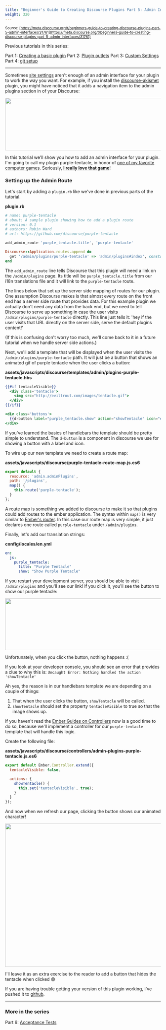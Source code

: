 ```yaml
---
title: "Beginner's Guide to Creating Discourse Plugins Part 5: Admin Interfaces"
weight: 320
---
```


<small class="documentation-source">Source: [https://meta.discourse.org/t/beginners-guide-to-creating-discourse-plugins-part-5-admin-interfaces/31761](https://meta.discourse.org/t/beginners-guide-to-creating-discourse-plugins-part-5-admin-interfaces/31761)</small>

Previous tutorials in this series:

Part 1: [Creating a basic plugin](http://learndiscourse.org/beginners-guide-to-creating-discourse-plugins)
Part 2: [Plugin outlets](http://learndiscourse.org/beginners-guide-to-creating-discourse-plugins-part-2-plugin-outlets)
Part 3: [Custom Settings](http://learndiscourse.org/beginners-guide-to-creating-discourse-plugins-part-3-custom-settings)
Part 4: [git setup](http://learndiscourse.org/beginners-guide-to-creating-discourse-plugins-part-4-git-setup)

---

Sometimes [site settings](http://learndiscourse.org/beginners-guide-to-creating-discourse-plugins-part-3-custom-settings) aren't enough of an admin interface for your plugin to work the way you want. For example, if you install the [discourse-akismet](https://github.com/discourse/discourse-akismet) plugin, you might have noticed that it adds a navigation item to the admin plugins section in of your Discourse:

<img src="//discourse-meta.s3-us-west-1.amazonaws.com/original/3X/2/c/2c42d190a226fcc85a017ab802c0eaafc872a4f7.png" width="690" height="169"> 

In this tutorial we'll show you how to add an admin interface for your plugin. I'm going to call my plugin purple-tentacle, in honor of [one of my favorite computer games](https://en.wikipedia.org/wiki/Day_of_the_Tentacle). Seriously, **[I really love that game](https://twitter.com/eviltrout/status/627119973773746176)**!

### Setting up the Admin Route

Let's start by adding a `plugin.rb` like we've done in previous parts of the tutorial. 

**plugin.rb**
```ruby
# name: purple-tentacle
# about: A sample plugin showing how to add a plugin route
# version: 0.1
# authors: Robin Ward
# url: https://github.com/discourse/purple-tentacle

add_admin_route 'purple_tentacle.title', 'purple-tentacle'

Discourse::Application.routes.append do
  get '/admin/plugins/purple-tentacle' => 'admin/plugins#index', constraints: StaffConstraint.new
end
```

The `add_admin_route` line tells Discourse that this plugin will need a link on the `/admin/plugins` page. Its title will be `purple_tentacle.title` from our i18n translations file and it will link to the `purple-tentacle` route.

The lines below that set up the server side mapping of routes for our plugin. One assumption Discourse makes is that almost every route on the front end has a server side route that provides data. For this example plugin we actually don't need any data from the back end, but we need to tell Discourse to serve up something in case the user visits `/admin/plugins/purple-tentacle` directly. This line just tells it: 'hey if the user visits that URL directly on the server side, serve the default plugins content!' 

(If this is confusing don't worry too much, we'll come back to it in a future tutorial when we handle server side actions.)

Next, we'll add a template that will be displayed when the user visits the `/admin/plugins/purple-tentacle` path. It will just be a button that shows an animated gif of purple tentacle when the user clicks a button:

**assets/javascripts/discourse/templates/admin/plugins-purple-tentacle.hbs**
```handlebars
{{#if tentacleVisible}}
  <div class='tentacle'>
    <img src="http://eviltrout.com/images/tentacle.gif">
  </div>
{{/if}}

<div class='buttons'>
  {{d-button label="purple_tentacle.show" action="showTentacle" icon="eye"}}
</div>
```

If you've learned the basics of handlebars the template should be pretty simple to understand. The `d-button` is a component in discourse we use for showing a button with a label and icon.

To wire up our new template we need to create a route map:

**assets/javascripts/discourse/purple-tentacle-route-map.js.es6**
```javascript
export default {
  resource: 'admin.adminPlugins',
  path: '/plugins',
  map() {
    this.route('purple-tentacle');
  }
};
```

A route map is something we added to discourse to make it so that plugins could add routes to the ember application. The syntax within `map()` is very similar to [Ember's router](http://guides.emberjs.com/v1.10.0/routing/defining-your-routes/). In this case our route map is very simple, it just declares one route called `purple-tentacle` under `/admin/plugins`. 

Finally, let's add our translation strings:

**config/locales/en.yml**
```yaml
en:
  js:
    purple_tentacle:
      title: "Purple Tentacle"
      show: "Show Purple Tentacle"


```
If you restart your development server, you should be able to visit `/admin/plugins` and you'll see our link! If you click it, you'll see the button to show our purple tentacle:

<img src="//discourse-meta.s3-us-west-1.amazonaws.com/original/3X/a/f/af2b79ca2649408553da39caf473d6715de99734.png" width="690" height="167"> 

Unfortunately, when you click the button, nothing happens :(  

If you look at your developer console, you should see an error that provides a clue to why this is: `Uncaught Error: Nothing handled the action 'showTentacle'`

Ah yes, the reason is in our handlebars template we are depending on a couple of things:

1. That when the user clicks the button, `showTentacle` will be called.
2. `showTentacle` should set the property `tentacleVisible` to true so that the image shows up.

If you haven't read the [Ember Guides on Controllers](http://guides.emberjs.com/v1.13.0/controllers/) now is a good time to do so, because we'll implement a controller for our `purple-tentacle` template that will handle this logic.

Create the following file:

**assets/javascripts/discourse/controllers/admin-plugins-purple-tentacle.js.es6**
```javascript
export default Ember.Controller.extend({
  tentacleVisible: false,

  actions: {
    showTentacle() {
      this.set('tentacleVisible', true);
    }
  }
});
```

And now when we refresh our page, clicking the button shows our animated character!

<img src="//discourse-meta.s3-us-west-1.amazonaws.com/original/3X/0/9/09dd726aea99bdb4783f785d0e8f611713b622be.png" width="647" height="462"> 

I'll leave it as an extra exercise to the reader to add a button that hides the tentacle when clicked :smile:

If you are having trouble getting your version of this plugin working, I've pushed it to [github](https://github.com/eviltrout/purple-tentacle).

---
### More in the series

Part 6: [Acceptance Tests](http://learndiscourse.org/beginner-s-guide-to-creating-discourse-plugins-part-6-acceptance-tests)
